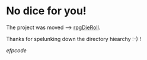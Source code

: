 # No dice for you!
The project was moved --> [rpgDieRoll](https://github.com/efpcode/rpgDieRoll). 

Thanks for spelunking down the directory hiearchy :-) !

_efpcode_


